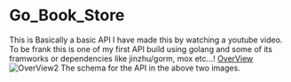 # Go_Book_Store

This is Basically a basic API 
I have made this by watching a youtube video.
To be frank this is one of my first API build using golang and some of its framworks or dependencies like jinzhu/gorm, mox etc...!
[OverView](https://github.com/Dakshin-05/Go_Book_Store/assets/122921943/ffdc6e24-50a8-48e5-9184-8c39ee4f43a5)
![OverView2](https://github.com/Dakshin-05/Go_Book_Store/assets/122921943/7753bc68-69f9-46b5-a31b-01402777d3b3)
The schema for the API in the above two images.
